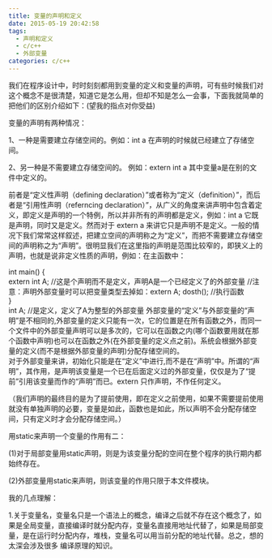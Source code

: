 ```yaml
---
title: 变量的声明和定义
date: 2015-05-19 20:42:58
tags: 
  - 声明和定义
  - c/c++
  - 外部变量
categories: c/c++
---
```



我们在程序设计中，时时刻刻都用到变量的定义和变量的声明，可有些时候我们对这个概念不是很清楚，知道它是怎么用，但却不知是怎么一会事，下面我就简单的把他们的区别介绍如下：(望我的指点对你受益)

变量的声明有两种情况：

1、一种是需要建立存储空间的。例如：int a 在声明的时候就已经建立了存储空间。

2、另一种是不需要建立存储空间的。 例如：extern int a 其中变量a是在别的文件中定义的。

前者是“定义性声明（defining declaration）”或者称为“定义（definition）”，而后者是“引用性声明（referncing declaration）”，从广义的角度来讲声明中包含着定义，即定义是声明的一个特例，所以并非所有的声明都是定义，例如：int a 它既是声明，同时又是定义。然而对于 extern a 来讲它只是声明不是定义。一般的情况下我们常常这样叙述，把建立空间的声明称之为“定义”，而把不需要建立存储空间的声明称之为“声明”。很明显我们在这里指的声明是范围比较窄的，即狭义上的声明，也就是说非定义性质的声明，例如：在主函数中：

int main() {    
extern int A;
//这是个声明而不是定义，声明A是一个已经定义了的外部变量
//注意：声明外部变量时可以把变量类型去掉如：extern A;
dosth(); //执行函数   
}    
int A; //是定义，定义了A为整型的外部变量
外部变量的“定义”与外部变量的“声明”是不相同的,外部变量的定义只能有一次，它的位置是在所有函数之外，而同一个文件中的外部变量声明可以是多次的，它可以在函数之内(哪个函数要用就在那个函数中声明)也可以在函数之外(在外部变量的定义点之前)。系统会根据外部变量的定义(而不是根据外部变量的声明)分配存储空间的。                    
对于外部变量来讲，初始化只能是在“定义”中进行,而不是在“声明”中。所谓的“声明”，其作用，是声明该变量是一个已在后面定义过的外部变量，仅仅是为了“提前”引用该变量而作的“声明”而已。extern 只作声明，不作任何定义。

（我们声明的最终目的是为了提前使用，即在定义之前使用，如果不需要提前使用就没有单独声明的必要，变量是如此，函数也是如此，所以声明不会分配存储空间，只有定义时才会分配存储空间。）

用static来声明一个变量的作用有二：

(1)对于局部变量用static声明，则是为该变量分配的空间在整个程序的执行期内都始终存在。

(2)外部变量用static来声明，则该变量的作用只限于本文件模块。









我的几点理解：

1.关于变量名，变量名只是一个语法上的概念，编译之后就不存在这个概念了，如果是全局变量，直接编译时就分配内存，变量名直接用地址代替了，如果是局部变量，是在运行时分配内存，堆栈，变量名可以用当前分配的地址代替。总之，想的太深会涉及很多 编译原理的知识。